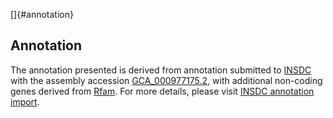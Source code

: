[]{#annotation}

Annotation
----------

The annotation presented is derived from annotation submitted to
[INSDC](http://www.insdc.org) with the assembly accession
[GCA\_000977175.2](http://www.ebi.ac.uk/ena/data/view/GCA_000977175.2),
with additional non-coding genes derived from
[Rfam](http://rfam.xfam.org/). For more details, please visit [INSDC
annotation
import](http://ensemblgenomes.org/info/data/insdc_annotation).
